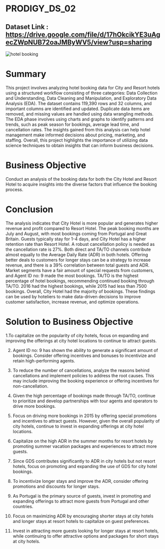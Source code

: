 # PRODIGY_DS_02

## Dataset Link : https://drive.google.com/file/d/17hOkcikYE3uAgecZWpNUB72oaJMByWV5/view?usp=sharing

![hotel booking](https://github.com/shubham19nijwala/EDA-Hotel_Booking/assets/130289158/6b401db1-05d1-420a-83a1-3941e8cd5d97)


# Summary
This project involves analyzing hotel booking data for City and Resort hotels using a structured workflow consisting of three categories: Data Collection and Understanding, Data Cleaning and Manipulation, and Exploratory Data Analysis (EDA). The dataset contains 119,390 rows and 32 columns, and important columns are identified and updated. Duplicate data items are removed, and missing values are handled using data wrangling methods. The EDA phase involves using charts and graphs to identify patterns and trends, such as peak season for bookings, average lead time, and cancellation rates. The insights gained from this analysis can help hotel management make informed decisions about pricing, marketing, and staffing. Overall, this project highlights the importance of utilizing data science techniques to obtain insights that can inform business decisions.
# Business Objective
Conduct an analysis of the booking data for both the City Hotel and Resort Hotel to acquire insights into the diverse factors that influence the booking process.
# Conclusion
The analysis indicates that City Hotel is more popular and generates higher revenue and profit compared to Resort Hotel. The peak booking months are July and August, with most bookings coming from Portugal and Great Britain. Guests typically stay for 1-4 days, and City Hotel has a higher retention rate than Resort Hotel. A robust cancellation policy is needed as the cancellation rate is 27%. Both direct and TA/TO channels contribute almost equally to the Average Daily Rate (ADR) in both hotels. Offering better deals to customers for longer stays can be a strategy to increase revenue, and there is a 39% correlation between total guests and ADR. Market segments have a fair amount of special requests from customers, and Agent ID no: 9 made the most bookings. TA/TO is the highest percentage of hotel bookings, recommending continued booking through TA/TO. 2016 had the highest bookings, while 2015 had less than 7500 bookings. Overall, City Hotel had the majority of bookings. These findings can be used by hoteliers to make data-driven decisions to improve customer satisfaction, increase revenue, and optimize operations.

# Solution to Business Objective

1.To capitalize on the popularity of city hotels, focus on expanding and improving the offerings at city hotel locations to continue to attract guests.

2. Agent ID no: 9 has shown the ability to generate a significant amount of bookings. Consider offering incentives and bonuses to incentivize and retain high-performing agents.

3. To reduce the number of cancellations, analyze the reasons behind cancellations and implement policies to address the root causes. This may include improving the booking experience or offering incentives for non-cancellation.

4. Given the high percentage of bookings made through TA/TO, continue to prioritize and develop partnerships with tour agents and operators to drive more bookings.

5. Focus on driving more bookings in 2015 by offering special promotions and incentives to attract guests. However, given the overall popularity of city hotels, continue to invest in expanding offerings at city hotel locations.

6. Capitalize on the high ADR in the summer months for resort hotels by promoting summer vacation packages and experiences to attract more guests.

7. Since GDS contributes significantly to ADR in city hotels but not resort hotels, focus on promoting and expanding the use of GDS for city hotel bookings.

8. To incentivize longer stays and improve the ADR, consider offering promotions and discounts for longer stays.

9. As Portugal is the primary source of guests, invest in promoting and expanding offerings to attract more guests from Portugal and other countries.

10. Focus on maximizing ADR by encouraging shorter stays at city hotels and longer stays at resort hotels to capitalize on guest preferences.

11. Invest in attracting more guests looking for longer stays at resort hotels, while continuing to offer attractive options and packages for short stays at city hotels.
